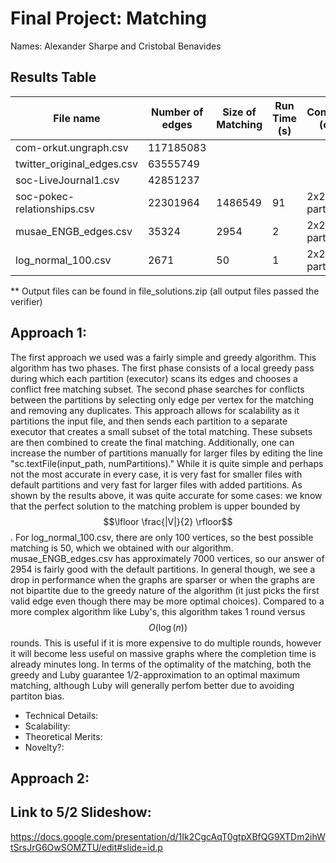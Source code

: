 # Final Project: Matching

Names: Alexander Sharpe and Cristobal Benavides

## Results Table

|           File name           |        Number of edges       | Size of Matching | Run Time (s)| Configuration (cores,_) | Algorithm
| ------------------------------| ---------------------------- | --- | ----| ---| --- |
| com-orkut.ungraph.csv         | 117185083                    | | | |  |
| twitter_original_edges.csv    | 63555749                     | | | | |
| soc-LiveJournal1.csv          | 42851237                     | | | | |
| soc-pokec-relationships.csv   | 22301964                     | 1486549 | 91 | 2x2, 200 partitions| GreedyMaxMatch|
| musae_ENGB_edges.csv          | 35324                        | 2954 | 2 | 2x2, Default partitions | GreedyMaxMatch |
| log_normal_100.csv            | 2671                         | 50 | 1 | 2x2, Default partitions | GreedyMaxMatch|

** Output files can be found in file_solutions.zip (all output files passed the verifier) 
  
## Approach 1: 

The first approach we used was a fairly simple and greedy algorithm. This algorithm has two phases. The first phase consists of a local greedy pass during which each partition (executor) scans its edges and chooses a conflict free matching subset. The second phase searches for conflicts between the partitions by selecting only edge per vertex for the matching and removing any duplicates. This approach allows for scalability as it partitions the input file, and then sends each partition to a separate executor that creates a small subset of the total matching. These subsets are then combined to create the final matching. Additionally, one can increase the number of partitions manually for larger files by editing the line "sc.textFile(input_path, numPartitions)." While it is quite simple and perhaps not the most accurate in every case, it is very fast for smaller files with default partitions and very fast for larger files with added partitions. As shown by the results above, it was quite accurate for some cases: we know that the perfect solution to the matching problem is upper bounded by $$\lfloor \frac{|V|}{2} \rfloor$$. For log_normal_100.csv, there are only 100 vertices, so the best possible matching is 50, which we obtained with our algorithm. musae_ENGB_edges.csv has approximately 7000 vertices, so our answer of 2954 is fairly good with the default partitions. In general though, we see a drop in performance when the graphs are sparser or when the graphs are not bipartite due to the greedy nature of the algorithm (it just picks the first valid edge even though there may be more optimal choices). Compared to a more complex algorithm like Luby's, this algorithm takes 1 round versus $$O(\log(n))$$ rounds. This is useful if it is more expensive to do multiple rounds, however it will become less useful on massive graphs where the completion time is already minutes long. In terms of the optimality of the matching, both the greedy and Luby guarantee 1/2-approximation to an optimal maximum matching, although Luby will generally perfom better due to avoiding partiton bias. 

- Technical Details: 
- Scalability:
- Theoretical Merits:
- Novelty?:

## Approach 2: 

## Link to 5/2 Slideshow: 

https://docs.google.com/presentation/d/1Ik2CgcAqT0gtpXBfQG9XTDm2ihWtSrsJrG6OwSOMZTU/edit#slide=id.p

